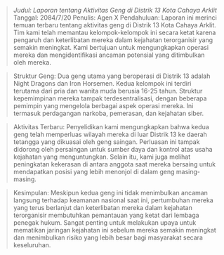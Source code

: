 > _Judul: Laporan tentang Aktivitas Geng di Distrik 13 Kota Cahaya Arklit_
> Tanggal: 2084/7/20
> Penulis: Agen X
> Pendahuluan:
> Laporan ini merinci temuan terbaru tentang aktivitas geng di Distrik 13 Kota Cahaya Arklit. Tim kami telah memantau kelompok-kelompok ini secara ketat karena pengaruh dan keterlibatan mereka dalam kejahatan terorganisir yang semakin meningkat. Kami bertujuan untuk mengungkapkan operasi mereka dan mengidentifikasi ancaman potensial yang ditimbulkan oleh mereka.

> Struktur Geng:
> Dua geng utama yang beroperasi di Distrik 13 adalah Night Dragons dan Iron Horsemen. Kedua kelompok ini terdiri terutama dari pria dan wanita muda berusia 16-25 tahun. Struktur kepemimpinan mereka tampak terdesentralisasi, dengan beberapa pemimpin yang mengelola berbagai aspek operasi mereka. Ini termasuk perdagangan narkoba, pemerasan, dan kejahatan siber.

> Aktivitas Terbaru:
> Penyelidikan kami mengungkapkan bahwa kedua geng telah memperluas wilayah mereka di luar Distrik 13 ke daerah tetangga yang dikuasai oleh geng saingan. Perluasan ini tampak didorong oleh persaingan untuk sumber daya dan kontrol atas usaha kejahatan yang menguntungkan. Selain itu, kami juga melihat peningkatan kekerasan di antara anggota saat mereka bersaing untuk mendapatkan posisi yang lebih menonjol di dalam geng masing-masing.

> Kesimpulan:
> Meskipun kedua geng ini tidak menimbulkan ancaman langsung terhadap keamanan nasional saat ini, pertumbuhan mereka yang terus berlanjut dan keterlibatan mereka dalam kejahatan terorganisir membutuhkan pemantauan yang ketat dari lembaga penegak hukum. Sangat penting untuk melakukan upaya untuk mematikan jaringan kejahatan ini sebelum mereka semakin meningkat dan menimbulkan risiko yang lebih besar bagi masyarakat secara keseluruhan.
